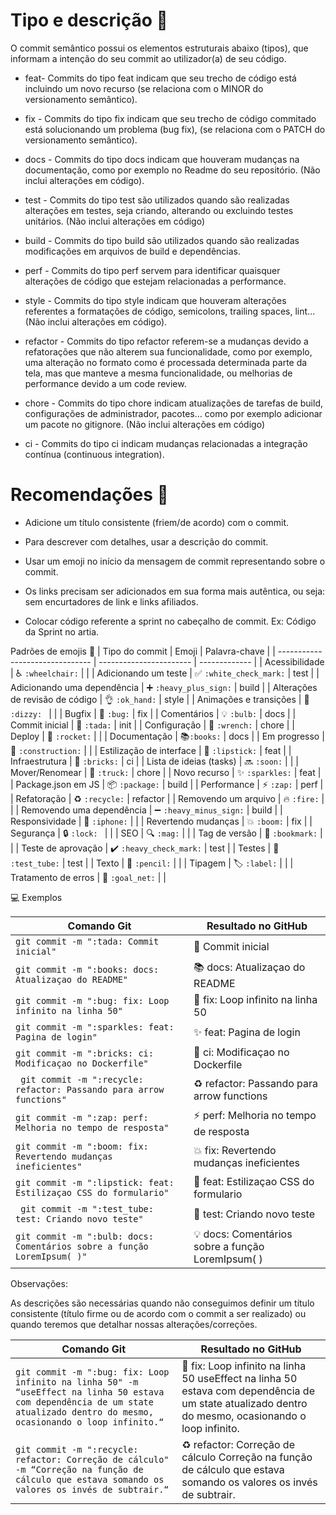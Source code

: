 # Tipo e descrição 🦄

O commit semântico possui os elementos estruturais abaixo (tipos), que informam a intenção do seu commit ao utilizador(a) de seu código.

* feat- Commits do tipo feat indicam que seu trecho de código está incluindo um novo recurso (se relaciona com o MINOR do versionamento semântico).

* fix - Commits do tipo fix indicam que seu trecho de código commitado está solucionando um problema (bug fix), (se relaciona com o PATCH do versionamento semântico).

* docs - Commits do tipo docs indicam que houveram mudanças na documentação, como por exemplo no Readme do seu repositório. (Não inclui alterações em código).

* test - Commits do tipo test são utilizados quando são realizadas alterações em testes, seja criando, alterando ou excluindo testes unitários. (Não inclui alterações em código)

* build - Commits do tipo build são utilizados quando são realizadas modificações em arquivos de build e dependências.

* perf - Commits do tipo perf servem para identificar quaisquer alterações de código que estejam relacionadas a performance.

* style - Commits do tipo style indicam que houveram alterações referentes a formatações de código, semicolons, trailing spaces, lint... (Não inclui alterações em código).

* refactor - Commits do tipo refactor referem-se a mudanças devido a refatorações que não alterem sua funcionalidade, como por exemplo, uma alteração no formato como é processada determinada parte da tela, mas que manteve a mesma funcionalidade, ou melhorias de performance devido a um code review.

* chore - Commits do tipo chore indicam atualizações de tarefas de build, configurações de administrador, pacotes... como por exemplo adicionar um pacote no gitignore. (Não inclui alterações em código)

* ci - Commits do tipo ci indicam mudanças relacionadas a integração contínua (continuous integration).



# Recomendações 🎉

* Adicione um título consistente (friem/de acordo) com o commit.

* Para descrever com detalhes, usar a descrição do commit.

* Usar um emoji no início da mensagem de commit representando sobre o commit.

* Os links precisam ser adicionados em sua forma mais autêntica, ou seja: sem encurtadores de link e links afiliados.

* Colocar código referente a sprint no cabeçalho de commit. Ex: Código da Sprint no artia.


Padrões de emojis 💈
| Tipo do commit                  | Emoji                   | Palavra-chave |
| ------------------------------- | ----------------------- | ------------- |
| Acessibilidade                  | ♿ `:wheelchair:`       |               |
| Adicionando um teste            | ✅ `:white_check_mark:` | test          |
| Adicionando uma dependência     | ➕ `:heavy_plus_sign:`  | build         |
| Alterações de revisão de código | 👌 `:ok_hand:`          | style         |
| Animações e transições          | 💫 `:dizzy: `           |               |
| Bugfix                          | 🐛 `:bug:`              | fix           |
| Comentários                     | 💡 `:bulb:`             | docs          |
| Commit inicial                  | 🎉 `:tada:`             | init          |
| Configuração                    | 🔧 `:wrench:`           | chore         |
| Deploy                          | 🚀 `:rocket:`           |               |
| Documentação                    | 📚`:books:`             | docs          |
| Em progresso                    | 🚧 `:construction:`     |               |
| Estilização de interface        | 💄 `:lipstick:`         | feat          |
| Infraestrutura                  | 🧱 `:bricks:`           | ci            |
| Lista de ideias (tasks)         | 🔜 `:soon:`             |               |
| Mover/Renomear                  | 🚚 `:truck:`            | chore         |
| Novo recurso                    | ✨ `:sparkles:`         | feat          |
| Package.json em JS              | 📦 `:package:`          | build         |
| Performance                     | ⚡ `:zap:`              | perf          |
| Refatoração                     | ♻️ `:recycle:`          | refactor      |
| Removendo um arquivo            | 🔥 `:fire:`             |               |
| Removendo uma dependência       | ➖ `:heavy_minus_sign:` | build         |
| Responsividade                  | 📱 `:iphone:`           |               |
| Revertendo mudanças             | 💥 `:boom:`             | fix           |
| Segurança                       | 🔒️ `:lock: `           |               |
| SEO                             | 🔍️ `:mag:`             |               |
| Tag de versão                   | 🔖 `:bookmark:`         |               |
| Teste de aprovação              | ✔️ `:heavy_check_mark:` | test          |
| Testes                          | 🧪 `:test_tube:`        | test          |
| Texto                           | 📝 `:pencil:`           |               |
| Tipagem                         | 🏷️ `:label:`            |               |
| Tratamento de erros             | 🥅 `:goal_net:`         |               |


💻 Exemplos

| Comando Git                                                             | Resultado no GitHub                               |
| ----------------------------------------------------------------------- | ------------------------------------------------- |
| `git commit -m ":tada: Commit inicial"`                                 | 🎉 Commit inicial                                 |
| `git commit -m ":books: docs: Atualizaçao do README"`                   | 📚 docs: Atualizaçao do README                    |
| `git commit -m ":bug: fix: Loop infinito na linha 50"`                  | 🐛 fix: Loop infinito na linha 50                 |
| `git commit -m ":sparkles: feat: Pagina de login"`                      | ✨ feat: Pagina de login                          |
| `git commit -m ":bricks: ci: Modificaçao no Dockerfile"  `              | 🧱 ci: Modificaçao no Dockerfile                  |
| ` git commit -m ":recycle: refactor: Passando para arrow functions"`    | ♻️ refactor: Passando para arrow functions        |
| `git commit -m ":zap: perf: Melhoria no tempo de resposta"`             | ⚡ perf: Melhoria no tempo de resposta            |
| `git commit -m ":boom: fix: Revertendo mudanças ineficientes"`          | 💥 fix: Revertendo mudanças ineficientes          |
| `git commit -m ":lipstick: feat: Estilizaçao CSS do formulario"`        | 💄 feat: Estilizaçao CSS do formulario            |
| ` git commit -m ":test_tube: test: Criando novo teste"`                 | 🧪 test: Criando novo teste                       |
| `git commit -m ":bulb: docs: Comentários sobre a função LoremIpsum( )"` | 💡 docs: Comentários sobre a função LoremIpsum( ) |



Observações: 

As descrições são necessárias quando não conseguimos definir um título consistente (título firme ou de acordo com o commit a ser realizado) ou quando teremos que detalhar nossas alterações/correções.

| Comando Git                                                                                                                                                                   | Resultado no GitHub                                                                                                                                 |
| ----------------------------------------------------------------------------------------------------------------------------------------------------------------------------- | --------------------------------------------------------------------------------------------------------------------------------------------------- |
| `git commit -m ":bug: fix: Loop infinito na linha 50" -m “useEffect na linha 50 estava com dependência de um state atualizado dentro do mesmo, ocasionando o loop infinito.“` | 🐛 fix: Loop infinito na linha 50 useEffect na linha 50 estava com dependência de um state atualizado dentro do mesmo, ocasionando o loop infinito. |
| `git commit -m ":recycle: refactor: Correção de cálculo" -m “Correção na função de cálculo que estava somando os valores os invés de subtrair.“ `                             | ♻️ refactor: Correção de cálculo Correção na função de cálculo que estava somando os valores os invés de subtrair.                                  |

